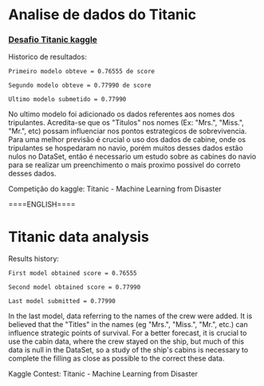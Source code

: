 # Analise de dados do Titanic

### [Desafio Titanic kaggle](https://www.kaggle.com/c/titanic)

 Historico de resultados:
 
    Primeiro modelo obteve = 0.76555 de score
    
    Segundo modelo obteve = 0.77990 de score

    Ultimo modelo submetido = 0.77990

No ultimo modelo foi adicionado os dados referentes aos nomes dos tripulantes. Acredita-se que os "Titulos" nos nomes (Ex: "Mrs.", "Miss.", "Mr.", etc) possam influenciar nos pontos estrategicos de sobrevivencia. Para uma melhor previsão é crucial o uso dos dados de cabine, onde os tripulantes se hospedaram no navio, porém muitos desses dados estão nulos no DataSet, então é necessario um estudo sobre as cabines do navio para se realizar um preenchimento o mais proximo possivel do correto desses dados.

Competição do kaggle: Titanic - Machine Learning from Disaster


====ENGLISH====

# Titanic data analysis
 Results history:
 
    First model obtained score = 0.76555
    
    Second model obtained score = 0.77990

    Last model submitted = 0.77990

In the last model, data referring to the names of the crew were added. It is believed that the "Titles" in the names (eg "Mrs.", "Miss.", "Mr.", etc.) can influence strategic points of survival. For a better forecast, it is crucial to use the cabin data, where the crew stayed on the ship, but much of this data is null in the DataSet, so a study of the ship's cabins is necessary to complete the filling as close as possible to the correct these data.

Kaggle Contest: Titanic - Machine Learning from Disaster
